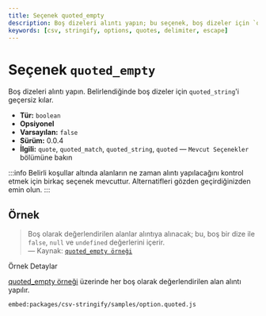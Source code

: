 ```yaml
---
title: Seçenek quoted_empty
description: Boş dizeleri alıntı yapın; bu seçenek, boş dizeler için `quoted_string`'i geçersiz kılar. Boş dizeleri alıntı yaparken dikkate almanız gereken önemli noktaları keşfedin.
keywords: [csv, stringify, options, quotes, delimiter, escape]
---
```


# Seçenek `quoted_empty`

Boş dizeleri alıntı yapın. Belirlendiğinde boş dizeler için `quoted_string`'i geçersiz kılar.

* **Tür:** `boolean`
* **Opsiyonel**
* **Varsayılan:** `false`
* **Sürüm:** 0.0.4
* **İlgili:** `quote`, `quoted_match`, `quoted_string`, `quoted` &mdash; `Mevcut Seçenekler` bölümüne bakın

:::info
Belirli koşullar altında alanların ne zaman alıntı yapılacağını kontrol etmek için birkaç seçenek mevcuttur. Alternatifleri gözden geçirdiğinizden emin olun.
:::

## Örnek

> Boş olarak değerlendirilen alanlar alıntıya alınacak; bu, boş bir dize ile `false`, `null` ve `undefined` değerlerini içerir.  
> — Kaynak: [`quoted_empty örneği`](https://github.com/adaltas/node-csv/tree/master/packages/csv-stringify/samples/option.quoted.js)


Örnek Detaylar

[quoted_empty örneği](https://github.com/adaltas/node-csv/tree/master/packages/csv-stringify/samples/option.quoted.js) üzerinde her boş olarak değerlendirilen alan alıntı yapılır.
 


`embed:packages/csv-stringify/samples/option.quoted.js`